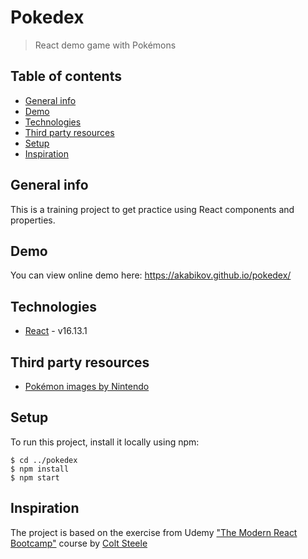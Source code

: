 # Pokedex
> React demo game with Pokémons

## Table of contents
* [General info](#general-info)
* [Demo](#demo)
* [Technologies](#technologies)
* [Third party resources](#third-party-resources)
* [Setup](#setup)
* [Inspiration](#inspiration)

## General info
This is a training project to get practice using React components and properties.

## Demo
You can view online demo here: https://akabikov.github.io/pokedex/

## Technologies
* [React](https://reactjs.org/) - v16.13.1

## Third party resources
* [Pokémon images by Nintendo](https://www.pokemon.com/us/pokedex/)

## Setup
To run this project, install it locally using npm:

```shell
$ cd ../pokedex
$ npm install
$ npm start
```

## Inspiration
The project is based on the exercise from Udemy ["The Modern React Bootcamp"](https://www.udemy.com/course/modern-react-bootcamp/) course by [Colt Steele](https://www.youtube.com/c/ColtSteeleCode)
